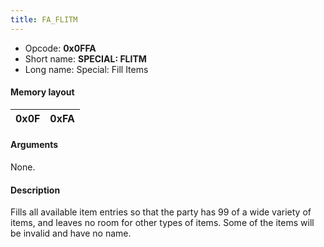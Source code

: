 ```yaml
---
title: FA_FLITM
---
```


-   Opcode: **0x0FFA**
-   Short name: **SPECIAL: FLITM**
-   Long name: Special: Fill Items

#### Memory layout

| 0x0F | 0xFA |
|------|------|

#### Arguments

None.

#### Description

Fills all available item entries so that the party has 99 of a wide variety of items, and leaves no room for other types of items. Some of the items will be invalid and have no name.
